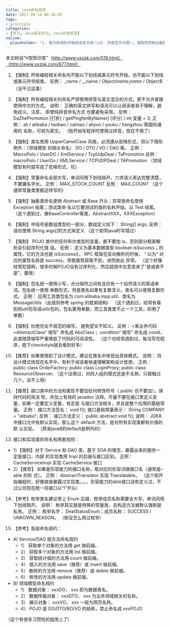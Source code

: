 ```yaml
---
title: java命名规范
date: 2017-09-14 08:36:05
tags:
- principle
categories:
- [学习, Java语言学习, Java开发规范]
valine:
  placeholder: "1. 提问前请先仔细阅读本文档⚡\n2. 页面显示问题💥，请提供控制台截图📸或者您的测试网址\n3. 其他任何报错💣，请提供详细描述和截图📸，祝食用愉快💪"
---
```


本文转自“V型知识库”（http://www.vxzsk.com/519.html）（http://www.vxzsk.com/677.html）

1. 【强制】所有编程相关命名均不能以下划线或美元符号开始，也不能以下划线或美元符号结束。
   反例： _name / __name / $Object / name_ / name$ / Object$
   （没干过这事）

2. 【强制】所有编程相关的命名严禁使用拼音与英文混合的方式，更不允许直接使用中文的方式。
   说明： 正确的英文拼写和语法可以让阅读者易于理解，避免歧义。注意， 即使纯拼音命名方式
   也要避免采用。
   反例： DaZhePromotion [打折] / getPingfenByName() [评分] / int 变量 = 3;
   正例： ali / alibaba / taobao / cainiao / aliyun / youku / hangzhou 等国际通用的
   名称，可视为英文。
   （刚开始写程序时使用过拼音，现在不用了）

3. 【强制】类名使用 UpperCamelCase 风格，必须遵从驼峰形式，但以下情形例外：（领域模型
   的相关命名） DO / DTO / VO / DAO 等。
   正例： MarcoPolo / UserDO / XmlService / TcpUdpDeal / TaPromotion
   反例： macroPolo / UserDo / XMLService / TCPUDPDeal / TAPromotion
   （领域模型有时就写成了驼峰形式，坑）

4. 【强制】常量命名全部大写，单词间用下划线隔开，力求语义表达完整清楚，不要嫌名字长。
   正例： MAX_STOCK_COUNT
   反例： MAX_COUNT
   （这个通常常量类里都这样写的）

5. 【强制】抽象类命名使用 Abstract 或 Base 开头；异常类命名使用 Exception 结尾；测试类命
   名以它要测试的类的名称开始，以 Test 结尾。
   （这个遇到过，像BaseController等类，AbstractXXX，XXXException）

7. 【强制】中括号是数组类型的一部分，数组定义如下： String[] args;
   反例： 请勿使用 String args[]的方式来定义
   （这个刚学java时写错过）

8. 【强制】 POJO 类中的任何布尔类型的变量，都不要加 is，否则部分框架解析会引起序列化错
   误。
   反例： 定义为基本数据类型 boolean isSuccess；的属性，它的方法也是 isSuccess()， RPC
   框架在反向解析的时候， “ 以为” 对应的属性名称是 success，导致属性获取不到，进而抛出
   异常。
   （这个好像经常犯错啊，很多时候POJO没有过序列化，然后就按中文意思来了“是或者不是”，要改）

9. 【强制】包名统一使用小写，点分隔符之间有且仅有一个自然语义的英语单词。包名统一使用
   单数形式，但是类名如果有复数含义，类名可以使用复数形式。
   正例： 应用工具类包名为 com.alibaba.mpp.util、类名为 MessageUtils （此规则参考 spring
   的框架结构）
   （这个遇到过，经常有看到将util包写成utils包的，包名要用单数，而工具类里不止一个工具，却用了单数）

10. 【强制】杜绝完全不规范的缩写， 避免望文不知义。
反例： <某业务代码>AbstractClass“ 缩写” 命名成 AbsClass； condition“ 缩写” 命名成
condi，此类随意缩写严重降低了代码的可阅读性。
（这个也经常遇到过，每当写完程序，跑下checkstyle就会看到好多）

11. 【推荐】如果使用到了设计模式，建议在类名中体现出具体模式。
说明： 将设计模式体现在名字中，有利于阅读者快速理解架构设计思想。
正例： public class OrderFactory;
public class LoginProxy;
public class ResourceObserver;
（这个没用过，对四人组的模式还是不太熟，只接触过几个，谈不上用）

12. 【推荐】接口类中的方法和属性不要加任何修饰符号（ public 也不要加），保持代码的简洁
性，并加上有效的 javadoc 注释。尽量不要在接口里定义变量，如果一定要定义变量，肯定是
与接口方法相关，并且是整个应用的基础常量。
正例： 接口方法签名： void f();
接口基础常量表示： String COMPANY = "alibaba";
反例： 接口方法定义： public abstract void f();
说明： JDK8 中接口允许有默认实现，那么这个 default 方法，是对所有实现类都有价值的默
认实现。 （原来java8的default是例外的）

13. 接口和实现类的命名有两套规则：
- 1）【强制】对于 Service 和 DAO 类，基于 SOA 的理念，暴露出来的服务一定是接口，内部
的实现类用 Impl 的后缀与接口区别。
正例： CacheServiceImpl 实现 CacheService 接口
- 2）【推荐】 如果是形容能力的接口名称，取对应的形容词做接口名（通常是–able 的形
式）。
正例： AbstractTranslator 实现 Translatable。
（这个刚开始编程时，好像直接暴露过实现类。。。，形容能力的able接口没有定义过，不过公司现在统一将接口以“I”开头）

14. 【参考】枚举类名建议带上 Enum 后缀，枚举成员名称需要全大写，单词间用下划线隔开。
说明： 枚举其实就是特殊的常量类，且构造方法被默认强制是私有。
正例： 枚举名字： DealStatusEnum；成员名称： SUCCESS / UNKOWN_REASON。
（倒没怎么用过枚举）

15. 【参考】各层命名规约：
- A) Service/DAO 层方法命名规约
   - 1） 获取单个对象的方法用 get 做前缀。
   - 2） 获取多个对象的方法用 list 做前缀。
   - 3） 获取统计值的方法用 count 做前缀。
   - 4） 插入的方法用 save（推荐）或 insert 做前缀。
   - 5） 删除的方法用 remove（推荐）或 delete 做前缀。
   - 6） 修改的方法用 update 做前缀。
- B) 领域模型命名规约
   - 1） 数据对象： xxxDO， xxx 即为数据表名。
   - 2） 数据传输对象： xxxDTO， xxx 为业务领域相关的名称。
   - 3） 展示对象： xxxVO， xxx 一般为网页名称。
   - 4） POJO 是 DO/DTO/BO/VO 的统称，禁止命名成 xxxPOJO

（这个有很多习惯性的就用上了）



